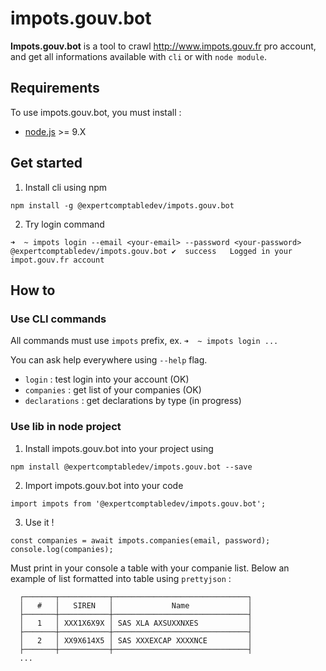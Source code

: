 # impots.gouv.bot

**Impots.gouv.bot** is a tool to crawl http://www.impots.gouv.fr pro account, and get all informations available with `cli` or with `node module`.

## Requirements

To use impots.gouv.bot, you must install :

* [node.js](https://nodejs.org/en/) >= 9.X

## Get started

1. Install cli using npm

```
npm install -g @expertcomptabledev/impots.gouv.bot
```

2. Try login command

```
➜  ~ impots login --email <your-email> --password <your-password>
@expertcomptabledev/impots.gouv.bot ✔  success   Logged in your impot.gouv.fr account
```

## How to

### Use CLI commands

All commands must use `impots` prefix, ex. `➜  ~ impots login ...`

You can ask help everywhere using `--help` flag.

* `login` : test login into your account (OK)
* `companies` : get list of your companies (OK)
* `declarations` : get declarations by type (in progress)

### Use lib in node project

1. Install impots.gouv.bot into your project using 
```
npm install @expertcomptabledev/impots.gouv.bot --save
```

2. Import impots.gouv.bot into your code
```
import impots from '@expertcomptabledev/impots.gouv.bot';
```

3. Use it !
```
const companies = await impots.companies(email, password);
console.log(companies);
```
Must print in your console a table with your companie list.
Below an example of list formatted into table using `prettyjson` :
```
  ┌───────┬───────────┬──────────────────────────────┐
  │   #   │   SIREN   │             Name             │
  ├───────┼───────────┼──────────────────────────────┤
  │   1   │ XXX1X6X9X │ SAS XLA AXSUXXNXES           │
  ├───────┼───────────┼──────────────────────────────┤
  │   2   │ XX9X614X5 │ SAS XXXEXCAP XXXXNCE         │
  ├───────┼───────────┼──────────────────────────────┤
  ...
```
